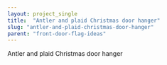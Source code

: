 ```yaml
---
layout: project_single
title:  "Antler and plaid Christmas door hanger"
slug: "antler-and-plaid-christmas-door-hanger"
parent: "front-door-flag-ideas"
---
```

Antler and plaid Christmas door hanger